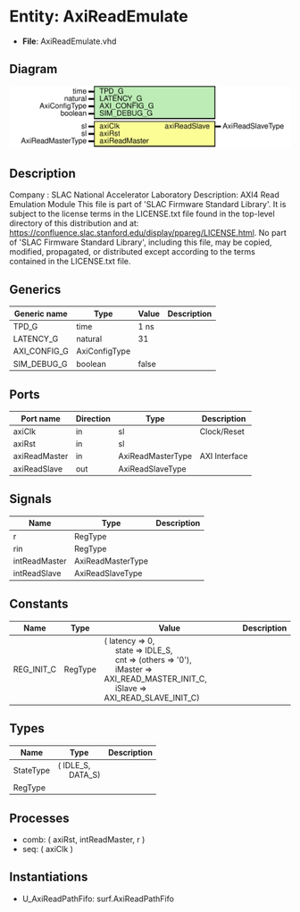# Entity: AxiReadEmulate

- **File**: AxiReadEmulate.vhd
## Diagram

![Diagram](AxiReadEmulate.svg "Diagram")
## Description

Company    : SLAC National Accelerator Laboratory
Description: AXI4 Read Emulation Module
This file is part of 'SLAC Firmware Standard Library'.
It is subject to the license terms in the LICENSE.txt file found in the
top-level directory of this distribution and at:
   https://confluence.slac.stanford.edu/display/ppareg/LICENSE.html.
No part of 'SLAC Firmware Standard Library', including this file,
may be copied, modified, propagated, or distributed except according to
the terms contained in the LICENSE.txt file.
## Generics

| Generic name | Type          | Value | Description |
| ------------ | ------------- | ----- | ----------- |
| TPD_G        | time          | 1 ns  |             |
| LATENCY_G    | natural       | 31    |             |
| AXI_CONFIG_G | AxiConfigType |       |             |
| SIM_DEBUG_G  | boolean       | false |             |
## Ports

| Port name     | Direction | Type              | Description   |
| ------------- | --------- | ----------------- | ------------- |
| axiClk        | in        | sl                | Clock/Reset   |
| axiRst        | in        | sl                |               |
| axiReadMaster | in        | AxiReadMasterType | AXI Interface |
| axiReadSlave  | out       | AxiReadSlaveType  |               |
## Signals

| Name          | Type              | Description |
| ------------- | ----------------- | ----------- |
| r             | RegType           |             |
| rin           | RegType           |             |
| intReadMaster | AxiReadMasterType |             |
| intReadSlave  | AxiReadSlaveType  |             |
## Constants

| Name       | Type    | Value                                                                                                                                                                                                                                                                                                              | Description |
| ---------- | ------- | ------------------------------------------------------------------------------------------------------------------------------------------------------------------------------------------------------------------------------------------------------------------------------------------------------------------ | ----------- |
| REG_INIT_C | RegType |  (       latency => 0,<br><span style="padding-left:20px">       state   => IDLE_S,<br><span style="padding-left:20px">       cnt     => (others => '0'),<br><span style="padding-left:20px">       iMaster => AXI_READ_MASTER_INIT_C,<br><span style="padding-left:20px">       iSlave  => AXI_READ_SLAVE_INIT_C) |             |
## Types

| Name      | Type                                                   | Description |
| --------- | ------------------------------------------------------ | ----------- |
| StateType | ( IDLE_S,<br><span style="padding-left:20px"> DATA_S)  |             |
| RegType   |                                                        |             |
## Processes
- comb: ( axiRst, intReadMaster, r )
- seq: ( axiClk )
## Instantiations

- U_AxiReadPathFifo: surf.AxiReadPathFifo

